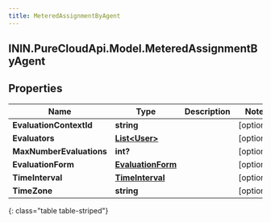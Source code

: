 ```yaml
---
title: MeteredAssignmentByAgent
---
```

## ININ.PureCloudApi.Model.MeteredAssignmentByAgent

## Properties

|Name | Type | Description | Notes|
|------------ | ------------- | ------------- | -------------|
| **EvaluationContextId** | **string** |  | [optional] |
| **Evaluators** | [**List&lt;User&gt;**](User.html) |  | [optional] |
| **MaxNumberEvaluations** | **int?** |  | [optional] |
| **EvaluationForm** | [**EvaluationForm**](EvaluationForm.html) |  | [optional] |
| **TimeInterval** | [**TimeInterval**](TimeInterval.html) |  | [optional] |
| **TimeZone** | **string** |  | [optional] |
{: class="table table-striped"}


